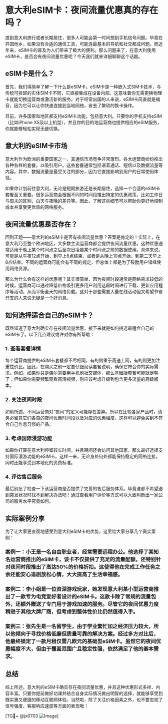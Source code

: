 # 意大利eSIM卡：夜间流量优惠真的存在吗？

提到意大利旅行或者长期居住，很多人可能会第一时间想到手机信号问题。毕竟在异国他乡，如果没有合适的通信工具，可能连最基本的导航和社交都成问题。而近年来，eSIM卡的普及为人们带来了极大的便利。那么问题来了，在意大利使用eSIM卡，是否会有夜间流量优惠呢？今天我们就来详细聊聊这个话题。

## eSIM卡是什么？

首先，我们得简单了解一下什么是eSIM卡。eSIM卡是一种嵌入式SIM卡技术，与传统可拆卸的实体SIM卡不同，它直接集成在设备内部。这意味着你无需更换物理卡就能切换运营商或激活新的服务。对于经常出国的人来说，eSIM卡简直就是福音，因为它可以让你快速连接到当地网络，省去了繁琐的换卡操作。

目前，许多国家和地区都支持eSIM卡功能，包括意大利。只要你的手机支持eSIM（比如iPhone XS及以上机型），并且你的目的地运营商也提供相应的eSIM服务，你就能够轻松实现无缝切换。

## 意大利的eSIM卡市场

意大利作为欧洲的重要国家之一，其通信市场竞争非常激烈。各大运营商纷纷推出各种各样的套餐，以吸引用户。这些套餐通常包括语音通话、短信以及数据流量等内容。其中，数据流量是最受关注的部分，因为它直接影响到用户的日常使用体验。

如果你计划前往意大利，无论是短期旅游还是长期居住，选择一个合适的eSIM卡套餐至关重要。很多运营商会根据不同的时间段推出特定的优惠政策，比如工作日与周末的区别、白天与夜晚的差异等。因此，了解这些细节可以帮助你更好地控制成本并享受更优质的网络服务。

## 夜间流量优惠是否存在？

回到正题——意大利的eSIM卡是否有夜间流量优惠？答案是肯定的！实际上，在意大利乃至整个欧洲地区，大多数主流运营商都会提供夜间流量优惠。这种优惠通常适用于晚上某个时间点之后至次日凌晨某个时间点之前的数据使用。具体来说，可能是从午夜12点开始，到早上6点结束，或者是从晚上10点开始，到第二天早上8点结束。不同的运营商可能会有不同的规定，但总体上都是为了鼓励用户错峰使用网络资源。

那么为什么会有这样的优惠呢？其实很简单，因为夜间时段通常是网络需求较低的时候，运营商可以通过降低价格吸引更多用户利用这段时间进行下载、更新应用程序等活动，从而平衡全天的网络负载。这对于那些需要大量在线活动但又希望节省开支的人来说无疑是一个好消息。

## 如何选择适合自己的eSIM卡？

既然知道了意大利确实存在夜间流量优惠，接下来就是如何挑选最适合自己的eSIM卡了。以下几点建议或许对你有所帮助：

### 1. 查看套餐详情
每个运营商提供的eSIM卡套餐都不尽相同，有的侧重于高速上网，有的则更加注重性价比。因此，在购买之前一定要仔细阅读套餐说明，确保它符合你的实际需求。例如，如果你只是偶尔需要用手机刷社交媒体，那么基础版套餐可能就足够了；但如果你需要频繁观看高清视频，则应该考虑升级到包含更多流量的高级版本。

### 2. 关注夜间时段
如前所述，不同运营商对“夜间”的定义可能存在差异。所以在比较各家产品时，请务必留意它们各自的夜间优惠时间段以及对应的优惠幅度。这样可以避免买到不符合自己作息习惯的产品。

### 3. 考虑国际漫游功能
如果你打算在意大利停留较长时间，并且期间还会访问其他国家，那么最好选择支持国际漫游功能的eSIM卡。这样一来，无论身处何处都能保持稳定的网络连接，同时还能享受到本地化的资费标准。

### 4. 评估售后服务
最后别忘了检查一下该运营商是否提供了完善的售后服务体系。毕竟谁都不希望遇到突发状况时找不到解决办法吧！通过查看用户评价等方式可以大致判断出一家公司的服务水平究竟如何。

## 实际案例分享

为了让大家更直观地感受到意大利eSIM卡的优势，这里给大家分享几个真实案例：

### 案例一：小王是一名自由职业者，经常需要远程办公。他选择了某知名运营商推出的eSIM卡，该卡不仅提供了充足的流量配额，还特别针对夜间时段推出了高达50%的价格折扣。这使得他在完成工作任务之余还能安心追剧放松心情，大大提高了生活幸福感。

### 案例二：李小姐是一位资深游戏玩家，她发现意大利某小型运营商推出了一款专为电竞爱好者设计的eSIM卡。这款卡除了常规的流量包外，还额外赠送了专门用于游戏加速的服务。尽管它的夜间优惠力度稍逊于其他大牌厂商，但考虑到整体性价比仍然值得入手。

### 案例三：张先生是一名留学生，由于学业繁忙加之经济压力较大，所以他倾向于寻找价格低廉但质量可靠的解决方案。经过多方对比后，他最终锁定了一款月租仅需几欧元的基础型eSIM卡。虽然它的夜间优惠幅度不大，但由于覆盖范围广且稳定性强，依然满足了他的基本需求。

## 总结

综上所述，意大利的eSIM卡确实存在夜间流量优惠，并且这种优惠形式多样、内容丰富。只要你提前做好功课并结合自身实际情况做出明智的选择，就能够享受到既实惠又便捷的移动互联网体验。当然啦，除了关注价格因素之外，也不要忽视了信号强度、客服响应速度等方面的表现哦！

[TG💪+ @jx0703 ![Image](https://github.com/user-attachments/assets/dbca1d08-cadb-493c-b0ec-ad6f7a83f270)]